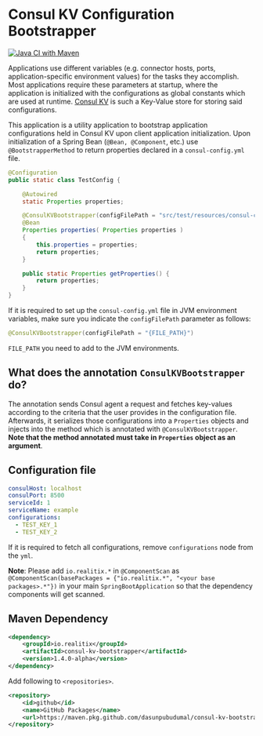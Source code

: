 # Consul KV Configuration Bootstrapper

[![Java CI with Maven](https://github.com/dasunpubudumal/consul-kv-bootstrapper/actions/workflows/maven.yml/badge.svg?branch=master)](https://github.com/dasunpubudumal/consul-kv-bootstrapper/actions/workflows/maven.yml)

Applications use different variables (e.g. connector hosts, ports, application-specific environment values)
for the tasks they accomplish. Most applications require these parameters at startup, where the application is
initialized with the configurations as global constants which are used at runtime. [Consul KV](https://www.consul.io/docs/dynamic-app-config/kv) is such a Key-Value store
for storing said configurations.

This application is a utility application to bootstrap application configurations held 
in Consul KV upon client application initialization. Upon initialization of a Spring Bean (`@Bean, @Component`, etc.) use `@BootstrapperMethod` to return properties declared in a `consul-config.yml` file. 

```java
@Configuration
public static class TestConfig {

    @Autowired
    static Properties properties;

    @ConsulKVBootstrapper(configFilePath = "src/test/resources/consul-config.yml")
    @Bean
    Properties properties( Properties properties )
    {
        this.properties = properties;
        return properties;
    }

    public static Properties getProperties() {
        return properties;
    }
}
```

If it is required to set up the `consul-config.yml` file in JVM environment variables, make sure you indicate the `configFilePath` parameter as follows:

```java
@ConsulKVBootstrapper(configFilePath = "{FILE_PATH}")
```

`FILE_PATH` you need to add to the JVM environments.

## What does the annotation `ConsulKVBootstrapper` do?

The annotation sends Consul agent a request and fetches key-values according to the 
criteria that the user provides in the configuration file. Afterwards, it serializes those
configurations into a `Properties` objects and injects into the method which is annotated with 
`@ConsulKVBootstrapper`. **Note that the method annotated must take in `Properties` object as an argument**.


## Configuration file

```yaml
consulHost: localhost
consulPort: 8500
serviceId: 1
serviceName: example
configurations:
  - TEST_KEY_1
  - TEST_KEY_2

```

If it is required to fetch all configurations, remove `configurations` node from the `yml`.

**Note**: Please add `io.realitix.*` in `@ComponentScan` as `@ComponentScan(basePackages = {"io.realitix.*", "<your base packages>.*"})` in your main `SpringBootApplication` so that the dependency components will get scanned. 

## Maven Dependency

```xml
<dependency>
    <groupId>io.realitix</groupId>
    <artifactId>consul-kv-bootstrapper</artifactId>
    <version>1.4.0-alpha</version>
</dependency>
```

Add following to `<repositories>`.

```xml
<repository>
    <id>github</id>
    <name>GitHub Packages</name>
    <url>https://maven.pkg.github.com/dasunpubudumal/consul-kv-bootstrapper</url>
</repository>
```